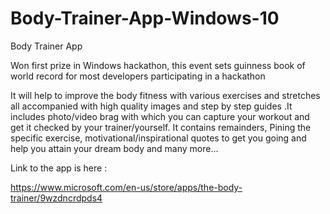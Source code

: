 # Body-Trainer-App-Windows-10
Body Trainer App 

Won first prize in Windows hackathon, this event sets guinness book of world record for most developers participating in a hackathon

It will help to improve the body fitness with various exercises and stretches all accompanied with high quality images and step by step guides .It includes photo/video brag with which you can capture your workout and get it checked by your trainer/yourself. It contains remainders, Pining the specific exercise, 
motivational/inspirational quotes to get you going and help you attain your dream body and many more...

Link to the app is here :

https://www.microsoft.com/en-us/store/apps/the-body-trainer/9wzdncrdpds4
